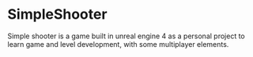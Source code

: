 # SimpleShooter
Simple shooter is a game built in unreal engine 4 as a personal project to learn game and level development, with some multiplayer elements.
